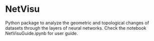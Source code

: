 # NetVisu
Python package to analyze the geometric and topological changes of datasets through the layers of neural networks. 
Check the notebook NetVisuGuide.ipynb for user guide.
